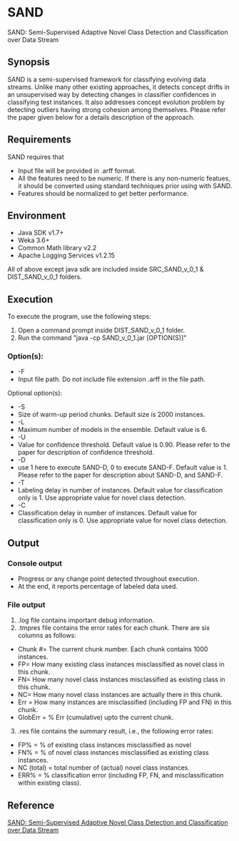 # SAND
SAND: Semi-Supervised Adaptive Novel Class Detection and Classification over Data Stream

## Synopsis
SAND is a semi-supervised framework for classifying evolving data streams. Unlike many other existing approaches, it detects concept drifts in an unsupervised way by detecting changes in classifier confidences in classifying test instances. It also addresses concept evolution problem by detecting outliers having strong cohesion among themselves. Please refer the paper given below for a details description of the approach. 

## Requirements
SAND requires that
* Input file will be provided in .arff format.
* All the features need to be numeric. If there is any non-numeric featues, it should be converted using standard techniques prior using with SAND.
* Features should be normalized to get better performance. 

## Environment
* Java SDK v1.7+
* Weka 3.6+
* Common Math library v2.2
* Apache Logging Services v1.2.15

All of above except java sdk are included inside SRC_SAND_v_0_1 & DIST_SAND_v_0_1 folders.

## Execution
To execute the program, use the following steps:
1. Open a command prompt inside DIST_SAND_v_0_1 folder.
2. Run the command "java -cp SAND_v_0_1.jar [OPTION(S)]"

### Option(s):
* -F 
 * Input file path. Do not include file extension .arff in the file path.
 
Optional option(s):
* -S
 * Size of warm-up period chunks. Default size is 2000 instances.
* -L
 * Maximum number of models in the ensemble. Default value is 6.
* -U
 * Value for confidence threshold. Default value is 0.90. Please refer to the paper for description of confidence threshold.
* -D
 * use 1 here to execute SAND-D, 0 to execute SAND-F. Default value is 1. Please refer to the paper for description about SAND-D, and SAND-F.
* -T
 * Labeling delay in number of instances. Default value for classification only is 1. Use appropriate value for novel class detection.
* -C
 * Classification delay in number of instances. Default value for classification only is 0. Use appropriate value for novel class detection.


## Output
### Console output
* Progress or any change point detected throughout execution. 
* At the end, it reports percentage of labeled data used.

### File output
1. .log file contains important debug information.
2. .tmpres file contains the error rates for each chunk.  There are six columns as follows:
 * Chunk #= The current chunk number. Each chunk contains 1000 instances.
 * FP= How many existing class instances misclassified as novel class in this chunk.
 * FN= How many novel class instances misclassified as existing class in this chunk.
 * NC= How many novel class instances are actually there in this chunk.
 * Err = How many instances are misclassified (including FP and FN) in this chunk.
 * GlobErr = % Err (cumulative) upto the current chunk.
3. .res file contains the summary result, i.e., the following error rates:
 * FP% = % of existing class instances misclassified as novel
 * FN% = % of novel class instances misclassified as existing class instances.
 * NC (total) = total number of (actual) novel class instances.
 * ERR% = % classification error (including FP, FN, and misclassification within existing class).

## Reference
[SAND: Semi-Supervised Adaptive Novel Class Detection and Classification over Data Stream](http://www.aaai.org/ocs/index.php/AAAI/AAAI16/paper/view/12335)

